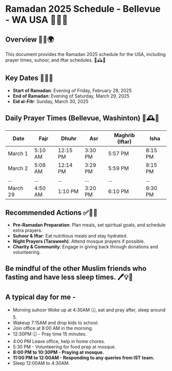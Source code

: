 # Ramadan 2025 Schedule - Bellevue - WA USA 🌙✨🕌

## Overview 🌟📜🌍
This document provides the Ramadan 2025 schedule for the USA, including prayer times, suhoor, and iftar schedules. 🕋🕰️📅

## Key Dates 📆🌙🎉
- **Start of Ramadan**: Evening of Friday, February 28, 2025
- **End of Ramadan**: Evening of Saturday, March 29, 2025
- **Eid al-Fitr**: Sunday, March 30, 2025

## Daily Prayer Times (Bellevue, Washinton) 🕌🕰️📖

| Date        | Fajr  | Dhuhr | Asr   | Maghrib (Iftar) | Isha  |
|------------|-------|-------|-------|----------------|------|
| March 1   | 5:10 AM | 12:15 PM | 3:30 PM | 5:57 PM | 8:15 PM |
| March 2   | 5:08 AM | 12:14 PM | 3:29 PM | 5:59 PM | 8:15 PM |
| ...       | ...   | ...   | ...   | ...  | ...  |
| March 29  | 4:50 AM | 1:10 PM | 3:20 PM | 6:10 PM | 9:30 PM |

## Recommended Actions ✅🤲📖
- **Pre-Ramadan Preparation**: Plan meals, set spiritual goals, and schedule extra prayers.
- **Suhoor & Iftar**: Eat nutritious meals and stay hydrated.
- **Night Prayers (Taraweeh)**: Attend mosque prayers if possible.
- **Charity & Community**: Engage in giving back through donations and volunteering.

## Be mindful of the other Muslim friends who fasting and have less sleep times. 🖊️💡🤝

## A typical day for me - 
- Morning suhoor Woke up at 4:30AM 🕟, eat and pray after, sleep around 5.
- Wakeup 7:15AM and drop kids to school.
- Join office at 8:00 AM in the morning.
- 12:30PM 🕧 - Pray time 15 minutes.
- 4:00 PM Leave office, help in home chores.
- 5:30 PM - Volunteering for food prep at mosque.
- **8:00 PM to 10:30PM - Praying at mosque.**
- **11:00 PM to 12:00AM - Responding to any queries from IST team.**
- Sleep 12:00AM to 4:30AM.
